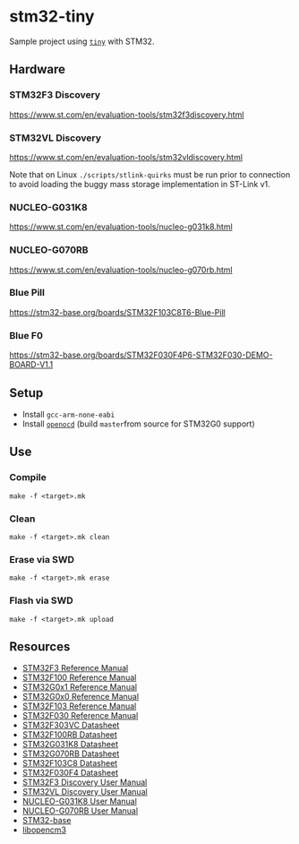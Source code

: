 # stm32-tiny
Sample project using [`tiny`](https://github.com/ryanplusplus/tiny) with STM32.

## Hardware
### STM32F3 Discovery
https://www.st.com/en/evaluation-tools/stm32f3discovery.html

### STM32VL Discovery
https://www.st.com/en/evaluation-tools/stm32vldiscovery.html

Note that on Linux `./scripts/stlink-quirks` must be run prior to connection to avoid loading the buggy mass storage implementation in ST-Link v1.

### NUCLEO-G031K8
https://www.st.com/en/evaluation-tools/nucleo-g031k8.html

### NUCLEO-G070RB
https://www.st.com/en/evaluation-tools/nucleo-g070rb.html

### Blue Pill
https://stm32-base.org/boards/STM32F103C8T6-Blue-Pill

### Blue F0
https://stm32-base.org/boards/STM32F030F4P6-STM32F030-DEMO-BOARD-V1.1

## Setup
- Install `gcc-arm-none-eabi`
- Install [`openocd`](https://sourceforge.net/p/openocd/code/ci/master/tree/) (build `master`from source for STM32G0 support)

## Use
### Compile
```shell
make -f <target>.mk
```

### Clean
```shell
make -f <target>.mk clean
```

### Erase via SWD
```shell
make -f <target>.mk erase
```

### Flash via SWD
```shell
make -f <target>.mk upload
```

## Resources
- [STM32F3 Reference Manual](https://www.st.com/resource/en/reference_manual/dm00043574.pdf)
- [STM32F100 Reference Manual](https://www.st.com/resource/en/reference_manual/cd00246267.pdf)
- [STM32G0x1 Reference Manual](https://www.st.com/resource/en/reference_manual/dm00371828.pdf)
- [STM32G0x0 Reference Manual](https://www.st.com/resource/en/reference_manual/dm00463896.pdf)
- [STM32F103 Reference Manual](https://www.st.com/resource/en/reference_manual/cd00171190.pdf)
- [STM32F030 Reference Manual](https://www.st.com/resource/en/reference_manual/dm00091010.pdf)
- [STM32F303VC Datasheet](https://www.st.com/resource/en/datasheet/stm32f303vc.pdf)
- [STM32F100RB Datasheet](https://www.st.com/resource/en/datasheet/stm32f100rb.pdf)
- [STM32G031K8 Datasheet](https://www.st.com/resource/en/datasheet/stm32g031k8.pdf)
- [STM32G070RB Datasheet](https://www.st.com/resource/en/datasheet/stm32g070rb.pdf)
- [STM32F103C8 Datasheet](https://www.st.com/resource/en/datasheet/stm32f103c8.pdf)
- [STM32F030F4 Datasheet](https://www.st.com/resource/en/datasheet/stm32f030f4.pdf)
- [STM32F3 Discovery User Manual](https://www.st.com/resource/en/user_manual/dm00063382.pdf)
- [STM32VL Discovery User Manual](https://www.st.com/resource/en/user_manual/cd00267113.pdf)
- [NUCLEO-G031K8 User Manual](https://www.st.com/resource/en/user_manual/dm00622380.pdf)
- [NUCLEO-G070RB User Manual](https://www.st.com/resource/en/user_manual/dm00452640.pdf)
- [STM32-base](https://stm32-base.org/)
- [libopencm3](https://github.com/libopencm3/libopencm3)
